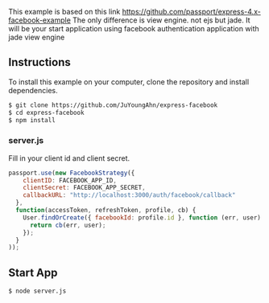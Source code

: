 This example is based on this link
https://github.com/passport/express-4.x-facebook-example
The only difference is view engine. not ejs but jade.
It will be your start application using facebook authentication application with jade view engine

## Instructions

To install this example on your computer, clone the repository and install
dependencies.

```bash
$ git clone https://github.com/JuYoungAhn/express-facebook
$ cd express-facebook
$ npm install
```

### server.js
Fill in your client id and client secret.
```js
passport.use(new FacebookStrategy({
    clientID: FACEBOOK_APP_ID,
    clientSecret: FACEBOOK_APP_SECRET,
    callbackURL: "http://localhost:3000/auth/facebook/callback"
  },
  function(accessToken, refreshToken, profile, cb) {
    User.findOrCreate({ facebookId: profile.id }, function (err, user) {
      return cb(err, user);
    });
  }
));
```
## Start App
```bash
$ node server.js
```

